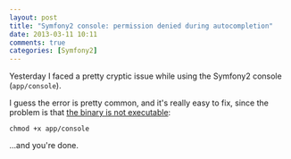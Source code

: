 ```yaml
---
layout: post
title: "Symfony2 console: permission denied during autocompletion"
date: 2013-03-11 10:11
comments: true
categories: [Symfony2]
---
```


Yesterday I faced a pretty cryptic issue
while using the Symfony2 console (`app/console`).

<!-- more -->

I guess the error is pretty common, and it's really
easy to fix, since the problem is that
[the binary is not executable](https://github.com/hacfi/oh-my-zsh/commit/8c74d80fd6cdc7e1b48e7eb321a3e3a22674c3be):

```
chmod +x app/console
```

...and you're done.
